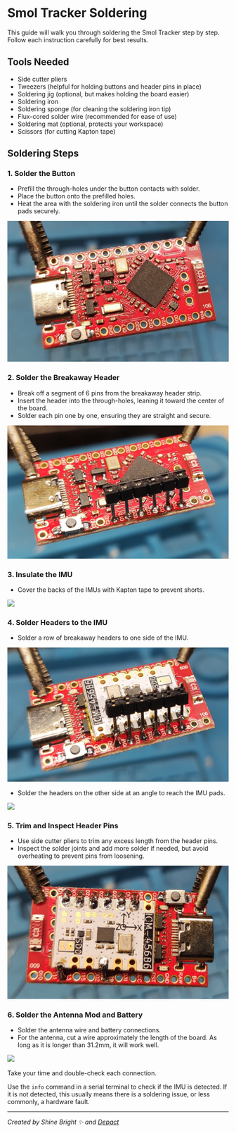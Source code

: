 # Smol Tracker Soldering

This guide will walk you through soldering the Smol Tracker step by step. Follow each instruction carefully for best results.

## Tools Needed
- Side cutter pliers
- Tweezers (helpful for holding buttons and header pins in place)
- Soldering jig (optional, but makes holding the board easier)
- Soldering iron
- Soldering sponge (for cleaning the soldering iron tip)
- Flux-cored solder wire (recommended for ease of use)
- Soldering mat (optional, protects your workspace)
- Scissors (for cutting Kapton tape)

## Soldering Steps

### 1. Solder the Button
- Prefill the through-holes under the button contacts with solder.
- Place the button onto the prefilled holes.
- Heat the area with the soldering iron until the solder connects the button pads securely.
<img src="1.png" loading="lazy" class="big-size-image"/>

### 2. Solder the Breakaway Header
- Break off a segment of 6 pins from the breakaway header strip.
- Insert the header into the through-holes, leaning it toward the center of the board.
- Solder each pin one by one, ensuring they are straight and secure.
<img src="2.png" loading="lazy" class="big-size-image"/>

### 3. Insulate the IMU
- Cover the backs of the IMUs with Kapton tape to prevent shorts.
<img src="3.png" loading="lazy" class="big-size-image"/>

### 4. Solder Headers to the IMU
- Solder a row of breakaway headers to one side of the IMU.
<img src="4.png" loading="lazy" class="big-size-image"/>

- Solder the headers on the other side at an angle to reach the IMU pads.
<img src="5.png" loading="lazy" class="big-size-image"/>

### 5. Trim and Inspect Header Pins
- Use side cutter pliers to trim any excess length from the header pins.
- Inspect the solder joints and add more solder if needed, but avoid overheating to prevent pins from loosening.
<img src="6.png" loading="lazy" class="big-size-image"/>

### 6. Solder the Antenna Mod and Battery
- Solder the antenna wire and battery connections.
- For the antenna, cut a wire approximately the length of the board. As long as it is longer than 31.2mm, it will work well.
<img src="7.png" loading="lazy" class="big-size-image"/>

Take your time and double-check each connection. 

Use the `info` command in a serial terminal to check if the IMU is detected. If it is not detected, this usually means there is a soldering issue, or less commonly, a hardware fault.

<hr/>

*Created by Shine Bright ✨ and [Depact](https://github.com/Depact)*